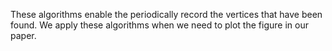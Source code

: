 These algorithms enable the periodically record the vertices that have been found. We apply these algorithms when we need to plot the figure in our paper.

